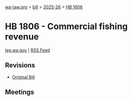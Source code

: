 [wa-law.org](/) > [bill](/bill/) > [2025-26](/bill/2025-26/) > [HB 1806](/bill/2025-26/hb/1806/)

# HB 1806 - Commercial fishing revenue
[leg.wa.gov](https://app.leg.wa.gov/billsummary?BillNumber=1806&Year=2025&Initiative=false) | [RSS Feed](./rss.xml)

## Revisions
* [Original Bill](1/)

## Meetings